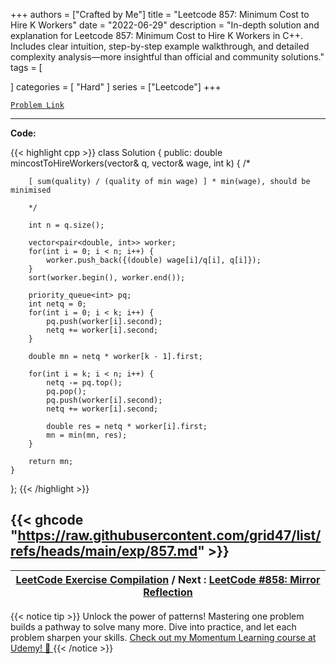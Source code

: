 
+++
authors = ["Crafted by Me"]
title = "Leetcode 857: Minimum Cost to Hire K Workers"
date = "2022-06-29"
description = "In-depth solution and explanation for Leetcode 857: Minimum Cost to Hire K Workers in C++. Includes clear intuition, step-by-step example walkthrough, and detailed complexity analysis—more insightful than official and community solutions."
tags = [
    
]
categories = [
    "Hard"
]
series = ["Leetcode"]
+++



[`Problem Link`](https://leetcode.com/problems/minimum-cost-to-hire-k-workers/description/)

---

**Code:**

{{< highlight cpp >}}
class Solution {
public:
    double mincostToHireWorkers(vector<int>& q, vector<int>& wage, int k) {
        /*
        
        [ sum(quality) / (quality of min wage) ] * min(wage), should be minimised
        
        */
        
        int n = q.size();
        
        vector<pair<double, int>> worker;
        for(int i = 0; i < n; i++) {
            worker.push_back({(double) wage[i]/q[i], q[i]});
        }
        sort(worker.begin(), worker.end());
        
        priority_queue<int> pq;
        int netq = 0;
        for(int i = 0; i < k; i++) {
            pq.push(worker[i].second);
            netq += worker[i].second;
        }
        
        double mn = netq * worker[k - 1].first;
        
        for(int i = k; i < n; i++) {
            netq -= pq.top();
            pq.pop();
            pq.push(worker[i].second);
            netq += worker[i].second;
            
            double res = netq * worker[i].first;
            mn = min(mn, res);
        }
                      
        return mn;
    }
};
{{< /highlight >}}

{{< ghcode "https://raw.githubusercontent.com/grid47/list/refs/heads/main/exp/857.md" >}}
---

| [LeetCode Exercise Compilation](https://grid47.xyz/leetcode/) / Next : [LeetCode #858: Mirror Reflection](https://grid47.xyz/posts/leetcode_858) |
| --- |
{{< notice tip >}}
Unlock the power of patterns! Mastering one problem builds a pathway to solve many more. Dive into practice, and let each problem sharpen your skills. [Check out my Momentum Learning course at Udemy! 🚀 ](https://www.udemy.com/course/algorithms-and-data-structures-in-cpp/)
{{< /notice >}}

